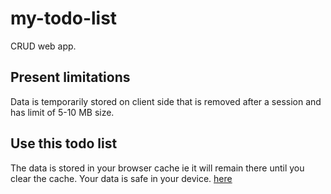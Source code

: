 # my-todo-list
CRUD web app.
## Present limitations
Data is temporarily stored on client side that is removed after a session and has limit of 5-10 MB size.
## Use this todo list
The data is stored in your browser cache ie it will remain there until you clear the cache.
Your data is safe in your device. 
<a href="https://main--shimmering-travesseiro-62592e.netlify.app/" target="_blank">here</a>
